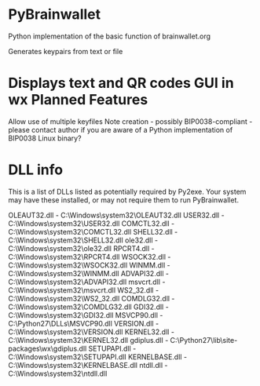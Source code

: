 PyBrainwallet
=======
Python implementation of the basic function of brainwallet.org

Generates keypairs from text or file

Displays text and QR codes
GUI in wx
Planned Features
=======
Allow use of multiple keyfiles
Note creation - possibly BIP0038-compliant - please contact author if you are aware of a Python implementation of BIP0038
Linux binary?

DLL info
=======
This is a list of DLLs listed as potentially required by Py2exe.
Your system may have these installed, or may not require them to run PyBrainwallet.

   OLEAUT32.dll - C:\Windows\system32\OLEAUT32.dll
   USER32.dll - C:\Windows\system32\USER32.dll
   COMCTL32.dll - C:\Windows\system32\COMCTL32.dll
   SHELL32.dll - C:\Windows\system32\SHELL32.dll
   ole32.dll - C:\Windows\system32\ole32.dll
   RPCRT4.dll - C:\Windows\system32\RPCRT4.dll
   WSOCK32.dll - C:\Windows\system32\WSOCK32.dll
   WINMM.dll - C:\Windows\system32\WINMM.dll
   ADVAPI32.dll - C:\Windows\system32\ADVAPI32.dll
   msvcrt.dll - C:\Windows\system32\msvcrt.dll
   WS2_32.dll - C:\Windows\system32\WS2_32.dll
   COMDLG32.dll - C:\Windows\system32\COMDLG32.dll
   GDI32.dll - C:\Windows\system32\GDI32.dll
   MSVCP90.dll - C:\Python27\DLLs\MSVCP90.dll
   VERSION.dll - C:\Windows\system32\VERSION.dll
   KERNEL32.dll - C:\Windows\system32\KERNEL32.dll
   gdiplus.dll - C:\Python27\lib\site-packages\wx\gdiplus.dll
   SETUPAPI.dll - C:\Windows\system32\SETUPAPI.dll
   KERNELBASE.dll - C:\Windows\system32\KERNELBASE.dll
   ntdll.dll - C:\Windows\system32\ntdll.dll


